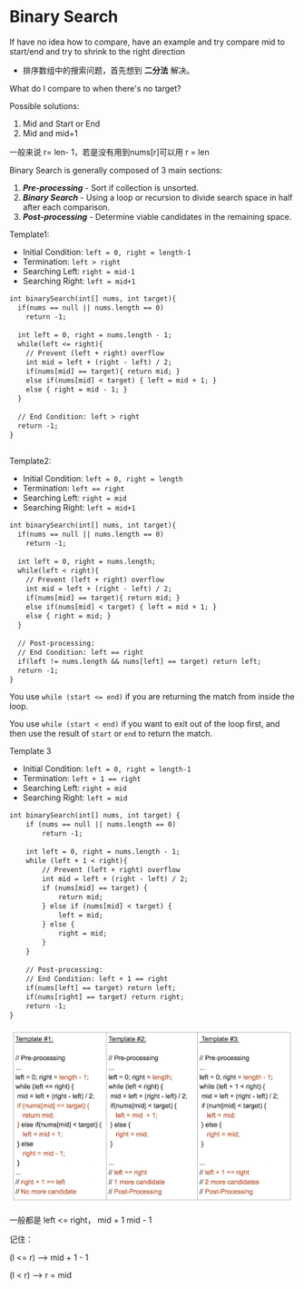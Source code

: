 # Binary Search



If have no idea how to compare, have an example and try compare mid to start/end and try to shrink to the right direction

* 排序数组中的搜索问题，首先想到 **二分法** 解决。

What do I compare to when there's no target?

Possible solutions:

1. Mid and Start or End
2. Mid and mid+1



一般来说 r= len-  1，若是没有用到nums\[r]可以用 r = len

Binary Search is generally composed of 3 main sections:

1. _**Pre-processing**_ - Sort if collection is unsorted.
2. _**Binary Search**_ - Using a loop or recursion to divide search space in half after each comparison.
3. _**Post-processing**_ - Determine viable candidates in the remaining space.

Template1:

* Initial Condition: `left = 0, right = length-1`
* Termination: `left > right`
* Searching Left: `right = mid-1`
* Searching Right: `left = mid+1`

```
int binarySearch(int[] nums, int target){
  if(nums == null || nums.length == 0)
    return -1;

  int left = 0, right = nums.length - 1;
  while(left <= right){
    // Prevent (left + right) overflow
    int mid = left + (right - left) / 2;
    if(nums[mid] == target){ return mid; }
    else if(nums[mid] < target) { left = mid + 1; }
    else { right = mid - 1; }
  }

  // End Condition: left > right
  return -1;
}


```

Template2:



* Initial Condition: `left = 0, right = length`
* Termination: `left == right`
* Searching Left: `right = mid`
* Searching Right: `left = mid+1`

```
int binarySearch(int[] nums, int target){
  if(nums == null || nums.length == 0)
    return -1;

  int left = 0, right = nums.length;
  while(left < right){
    // Prevent (left + right) overflow
    int mid = left + (right - left) / 2;
    if(nums[mid] == target){ return mid; }
    else if(nums[mid] < target) { left = mid + 1; }
    else { right = mid; }
  }

  // Post-processing:
  // End Condition: left == right
  if(left != nums.length && nums[left] == target) return left;
  return -1;
}
```

You use `while (start <= end)` if you are returning the match from inside the loop.

You use `while (start < end)` if you want to exit out of the loop first, and then use the result of `start` or `end` to return the match.



Template 3



* Initial Condition: `left = 0, right = length-1`
* Termination: `left + 1 == right`
* Searching Left: `right = mid`
* Searching Right: `left = mid`

```
int binarySearch(int[] nums, int target) {
    if (nums == null || nums.length == 0)
        return -1;

    int left = 0, right = nums.length - 1;
    while (left + 1 < right){
        // Prevent (left + right) overflow
        int mid = left + (right - left) / 2;
        if (nums[mid] == target) {
            return mid;
        } else if (nums[mid] < target) {
            left = mid;
        } else {
            right = mid;
        }
    }

    // Post-processing:
    // End Condition: left + 1 == right
    if(nums[left] == target) return left;
    if(nums[right] == target) return right;
    return -1;
}
```

![](<../../.gitbook/assets/image (10).png>)

一般都是 left <= right， mid + 1 mid - 1

记住：

(l <= r) --> mid + 1 - 1

(l < r) --> r = mid
